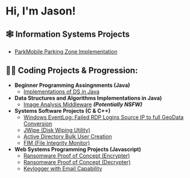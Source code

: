 <h1>Hi, I'm Jason! <br/>

<h2>🕸️ Information Systems Projects</h2>

- [ParkMobile Parking Zone Implementation](https://www.youtube.com/watch?v=a83ASGn_V_s)

<h2>👨‍💻 Coding Projects & Progression:</h2>

- <b>Beginner Programming Assingnments (Java)</b>
  - [Implementations of DS in Java](https://github.com/joshmadakor1/Algorithms-Practice)
- <b>Data Structures and Algorithms Implementations in Java)</b>
  - [Image Analysis Middleware](https://github.com/joshmadakor1/4chan-Image-Analysis-Middleware-C964) <b><i>(Potentially NSFW)</b></i>
- <b>Systems Software Projects (C & C++)</b>
  - [Windows EventLog: Failed RDP Logins Source IP to full GeoData Conversion](https://github.com/joshmadakor1/Sentinel-Lab)
  - [JWipe (Disk Wiping Utility)](https://github.com/joshmadakor1/Jwipe.PowerShell)
  - [Active Directory Bulk User Creation](https://github.com/joshmadakor1/AD_PS)
  - [FIM (File Integrity Monitor)](https://github.com/joshmadakor1/PowerShell-Integrity-FIM)
- <b>Web Systems Programming Projects (Javascript)</b>
  - [Ransomware Proof of Concept (Encrypter)](https://github.com/joshmadakor1/EncrypterPOC)
  - [Ransomware Proof of Concept (Decrypter)](https://github.com/joshmadakor1/DecrypterPOC)
  - [Keylogger with Email Capability](https://github.com/joshmadakor1/Key-Logger-With-Email)
